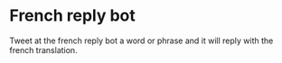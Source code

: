# French reply bot
Tweet at the french reply bot a word or phrase and it will reply with the french translation.
